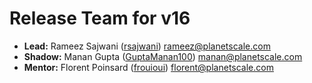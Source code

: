 # Release Team for v16

- **Lead:** Rameez Sajwani ([rsajwani](https://github.com/rsajwani)) rameez@planetscale.com
- **Shadow:** Manan Gupta ([GuptaManan100](https://github.com/GuptaManan100)) manan@planetscale.com
- **Mentor:** Florent Poinsard ([frouioui](https://github.com/frouioui)) florent@planetscale.com